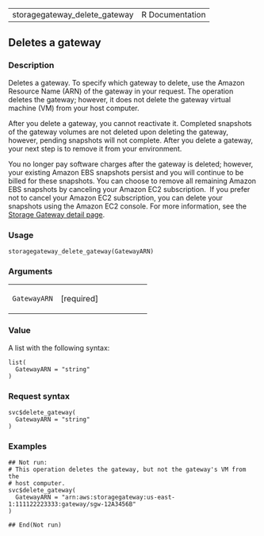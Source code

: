 <table style="width: 100%;">
<tbody>
<tr class="odd">
<td>storagegateway_delete_gateway</td>
<td style="text-align: right;">R Documentation</td>
</tr>
</tbody>
</table>

## Deletes a gateway

### Description

Deletes a gateway. To specify which gateway to delete, use the Amazon
Resource Name (ARN) of the gateway in your request. The operation
deletes the gateway; however, it does not delete the gateway virtual
machine (VM) from your host computer.

After you delete a gateway, you cannot reactivate it. Completed
snapshots of the gateway volumes are not deleted upon deleting the
gateway, however, pending snapshots will not complete. After you delete
a gateway, your next step is to remove it from your environment.

You no longer pay software charges after the gateway is deleted;
however, your existing Amazon EBS snapshots persist and you will
continue to be billed for these snapshots. You can choose to remove all
remaining Amazon EBS snapshots by canceling your Amazon EC2
subscription.  If you prefer not to cancel your Amazon EC2 subscription,
you can delete your snapshots using the Amazon EC2 console. For more
information, see the [Storage Gateway detail
page](https://aws.amazon.com/storagegateway/).

### Usage

    storagegateway_delete_gateway(GatewayARN)

### Arguments

<table>
<colgroup>
<col style="width: 35%" />
<col style="width: 65%" />
</colgroup>
<tbody>
<tr class="odd">
<td><code
id="storagegateway_delete_gateway_:_GatewayARN">GatewayARN</code></td>
<td><p>[required]</p></td>
</tr>
</tbody>
</table>

### Value

A list with the following syntax:

    list(
      GatewayARN = "string"
    )

### Request syntax

    svc$delete_gateway(
      GatewayARN = "string"
    )

### Examples

    ## Not run: 
    # This operation deletes the gateway, but not the gateway's VM from the
    # host computer.
    svc$delete_gateway(
      GatewayARN = "arn:aws:storagegateway:us-east-1:111122223333:gateway/sgw-12A3456B"
    )

    ## End(Not run)
